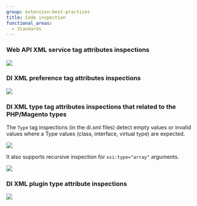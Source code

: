 ```yaml
---
group: extension-best-practices
title: Code inspection
functional_areas:
  - Standards
---
```


### Web API XML service tag attributes inspections

![]({{site.baseurl}}/common/images/phpstorm/service-tag-inspections-min.gif)

### DI XML preference tag attributes inspections

![]({{site.baseurl}}/common/images/phpstorm/preference-tag-inspections-min.gif)

### DI XML type tag attributes inspections that related to the PHP/Magento types

The `Type` tag inspections (in the di.xml files) detect empty values or invalid values where a Type values (class, interface, virtual type) are expected.

![]({{site.baseurl}}/common/images/phpstorm/type-tag-inspections-1-min.gif)

It also supports recursive inspection for `xsi:type="array"` arguments.

![]({{site.baseurl}}/common/images/phpstorm/type-tag-inspections-2-min.gif)

### DI XML plugin type attribute inspections

![]({{site.baseurl}}/common/images/phpstorm/plugin-tag-inspections-min.gif)
